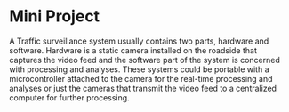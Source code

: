 # Mini Project
A Traffic surveillance system usually contains two parts, hardware and software. Hardware is a static camera installed on the roadside that captures the video feed and the software part of the system is concerned with processing and analyses. These systems could be portable with a microcontroller attached to the camera for the real-time processing and analyses or just the cameras that transmit the video feed to a centralized computer for further processing.
